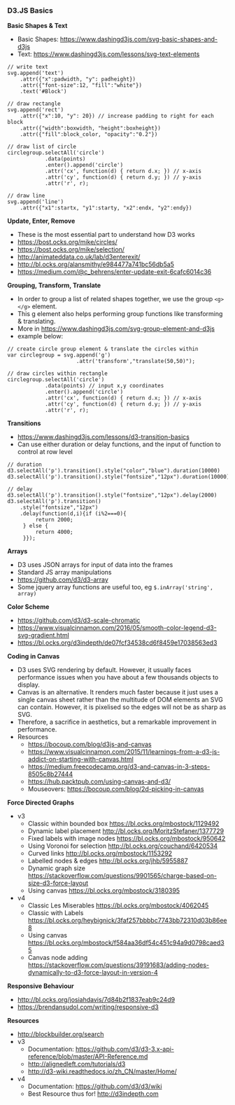 ### D3.JS Basics

__Basic Shapes & Text__
  * Basic Shapes: https://www.dashingd3js.com/svg-basic-shapes-and-d3js
  * Text: https://www.dashingd3js.com/lessons/svg-text-elements

```
// write text
svg.append('text')
    .attr({"x":padwidth, "y": padheight})
    .attr({"font-size":12, "fill":"white"})
    .text('#Block')

// draw rectangle
svg.append('rect')
    .attr({"x":10, "y": 20}) // increase padding to right for each block
    .attr({"width":boxwidth, "height":boxheight})
    .attr({"fill":block_color, "opacity":"0.2"})

// draw list of circle
circlegroup.selectAll('circle')
            .data(points)
            .enter().append('circle')
            .attr('cx', function(d) { return d.x; }) // x-axis
            .attr('cy', function(d) { return d.y; }) // y-axis
            .attr('r', r);

// draw line
svg.append('line')
    .attr({"x1":startx, "y1":starty, "x2":endx, "y2":endy})
```

__Update, Enter, Remove__
  
  * These is the most essential part to understand how D3 works
  * https://bost.ocks.org/mike/circles/
  * https://bost.ocks.org/mike/selection/
  * http://animateddata.co.uk/lab/d3enterexit/
  * http://bl.ocks.org/alansmithy/e984477a741bc56db5a5
  * https://medium.com/@c_behrens/enter-update-exit-6cafc6014c36

__Grouping, Transform, Translate__

  * In order to group a list of related shapes together, we use the group `<g></g>` element.
  * This g element also helps performing group functions like transforming & translating.
  * More in https://www.dashingd3js.com/svg-group-element-and-d3js
  * example below:
```
// create circle group element & translate the circles within
var circlegroup = svg.append('g')
                      .attr('transform',"translate(50,50)");

// draw circles within rectangle
circlegroup.selectAll('circle')
            .data(points) // input x,y coordinates
            .enter().append('circle')
            .attr('cx', function(d) { return d.x; }) // x-axis
            .attr('cy', function(d) { return d.y; }) // y-axis
            .attr('r', r);
```

__Transitions__
  * https://www.dashingd3js.com/lessons/d3-transition-basics
  * Can use either duration or delay functions, and the input of function to control at row level
```
// duration
d3.selectAll('p').transition().style("color","blue").duration(10000)
d3.selectAll('p').transition().style("fontsize","12px").duration(10000)

// delay
d3.selectAll('p').transition().style("fontsize","12px").delay(2000)
d3.selectAll('p').transition()
    .style("fontsize","12px")
    .delay(function(d,i){if (i%2===0){
         return 2000;
     } else {
         return 4000;
     }});
```

__Arrays__
  * D3 uses JSON arrays for input of data into the frames
  * Standard JS array manipulations
  * https://github.com/d3/d3-array
  * Some jquery array functions are useful too, eg `$.inArray('string', array)`

__Color Scheme__

  * https://github.com/d3/d3-scale-chromatic
  * https://www.visualcinnamon.com/2016/05/smooth-color-legend-d3-svg-gradient.html
  * https://bl.ocks.org/d3indepth/de07fcf34538cd6f8459e17038563ed3

__Coding in Canvas__
  * D3 uses SVG rendering by default. However, it usually faces performance issues when you have about a few thousands objects to display.
  * Canvas is an alternative. It renders much faster because it just uses a single canvas sheet rather than the multitude of DOM elements
  an SVG can contain. However, it is pixelised so the edges will not be as sharp as SVG.
  * Therefore, a sacrifice in aesthetics, but a remarkable improvement in performance.
  * Resources
    * https://bocoup.com/blog/d3js-and-canvas
    * https://www.visualcinnamon.com/2015/11/learnings-from-a-d3-js-addict-on-starting-with-canvas.html
    * https://medium.freecodecamp.org/d3-and-canvas-in-3-steps-8505c8b27444
    * https://hub.packtpub.com/using-canvas-and-d3/
    * Mouseovers: https://bocoup.com/blog/2d-picking-in-canvas

__Force Directed Graphs__

 * v3
    * Classic within bounded box https://bl.ocks.org/mbostock/1129492
    * Dynamic label placement http://bl.ocks.org/MoritzStefaner/1377729
    * Fixed labels with image nodes https://bl.ocks.org/mbostock/950642
    * Using Voronoi for selection http://bl.ocks.org/couchand/6420534
    * Curved links http://bl.ocks.org/mbostock/1153292
    * Labelled nodes & edges http://bl.ocks.org/jhb/5955887
    * Dynamic graph size https://stackoverflow.com/questions/9901565/charge-based-on-size-d3-force-layout
    * Using canvas https://bl.ocks.org/mbostock/3180395
 * v4
    * Classic Les Miserables https://bl.ocks.org/mbostock/4062045
    * Classic with Labels https://bl.ocks.org/heybignick/3faf257bbbbc7743bb72310d03b86ee8
    * Using canvas https://bl.ocks.org/mbostock/f584aa36df54c451c94a9d0798caed35
    * Canvas node adding https://stackoverflow.com/questions/39191683/adding-nodes-dynamically-to-d3-force-layout-in-version-4

__Responsive Behaviour__

  * http://bl.ocks.org/josiahdavis/7d84b2f1837eab9c24d9
  * https://brendansudol.com/writing/responsive-d3

 __Resources__

  * http://blockbuilder.org/search
  * v3 
    * Documentation: https://github.com/d3/d3-3.x-api-reference/blob/master/API-Reference.md
    * http://alignedleft.com/tutorials/d3
    * http://d3-wiki.readthedocs.io/zh_CN/master/Home/
  * v4
    * Documentation: https://github.com/d3/d3/wiki
    * Best Resource thus for! http://d3indepth.com